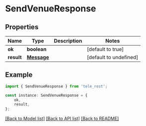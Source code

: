 # SendVenueResponse


## Properties

Name | Type | Description | Notes
------------ | ------------- | ------------- | -------------
**ok** | **boolean** |  | [default to true]
**result** | [**Message**](Message.md) |  | [default to undefined]

## Example

```typescript
import { SendVenueResponse } from 'tele_rest';

const instance: SendVenueResponse = {
    ok,
    result,
};
```

[[Back to Model list]](../README.md#documentation-for-models) [[Back to API list]](../README.md#documentation-for-api-endpoints) [[Back to README]](../README.md)

